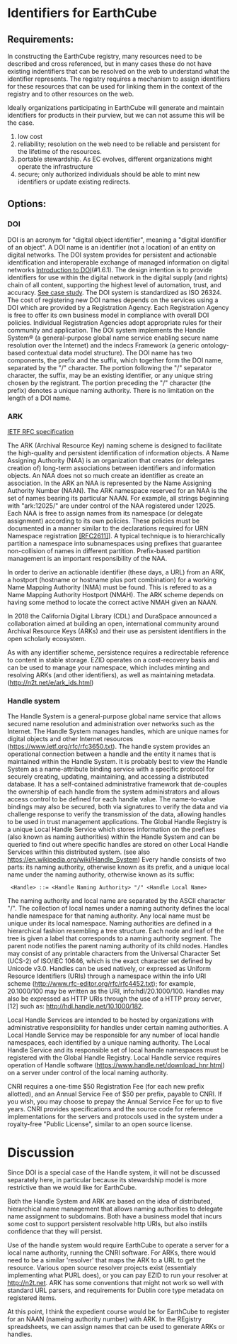 
# Identifiers for EarthCube


## Requirements:

In constructing the EarthCube registry, many resources need to be described and cross referenced, but in many cases these do not have existing indentifiers that can be resolved on the web to understand what the identifier represents. The registry requires a mechanism to assign identifiers for these resources that can be used for linking them in the context of the registry and to other resources on the web.

Ideally organizations participating in EarthCube will generate and maintain identifiers for products in their purview, but we can not assume this will be the case.  

1. low cost
2. reliability; resolution on the web need to be reliable and persistent for the lifetime of the resources. 
3. portable stewardship. As EC evolves, different organizations might operate the infrastructure
4. secure; only authorized individuals should be able to mint new identifiers or update existing redirects.


## Options:

### DOI 
DOI is an acronym for "digital object identifier", meaning a "digital identifier of an object". A DOI name is an identifier (not a location) of an entity on digital networks. The DOI system provides for persistent and actionable identification and interoperable exchange of managed information on digital networks [Introduction to DOI](https://www.doi.org/doi_handbook/1_Introduction.html)(#1.6.1). The design intention is to provide identifiers for use within the digital network in the digital supply (and rights) chain of all content, supporting the highest level of automation, trust, and accuracy. [See case study](https://www.doi.org/topics/150628_DOI_Case_Study_Paskin.pdf).  The DOI system is standardized as ISO 26324. The cost of registering new DOI names depends on the services using a DOI which are provided by a Registration Agency. Each Registration Agency is free to offer its own business model in compliance with overall DOI policies. Individual Registration Agencies adopt appropriate rules for their community and application. The DOI system implements the Handle System® (a general-purpose global name service enabling secure name resolution over the Internet) and the indecs Framework (a generic ontology-based contextual data model structure). The DOI name has two components, the prefix and the suffix, which together form the DOI name, separated by the "/" character. The portion following the "/" separator character, the suffix, may be an existing identifier, or any unique string chosen by the registrant. The portion preceding the "/" character (the prefix) denotes a unique naming authority. There is no limitation on the length of a DOI name.


### ARK

[IETF RFC specification](https://tools.ietf.org/id/draft-kunze-ark-21.html) 

The ARK (Archival Resource Key) naming scheme is designed to facilitate the high-quality and persistent identification of information objects.  A Name Assigning Authority (NAA) is an organization that creates (or delegates creation of) long-term associations between identifiers and information objects. An NAA does not so much create an identifier as create an association. In the ARK an NAA is represented by the Name Assigning Authority Number (NAAN). The ARK namespace reserved for an NAA is the set of names bearing its particular NAAN. For example, all strings beginning with "ark:12025/" are under control of the NAA registered under 12025. Each NAA is free to assign names from its namespace (or delegate assignment) according to its own policies. These policies must be documented in a manner similar to the declarations required for URN Namespace registration [[RFC2611]](https://tools.ietf.org/html/rfc2611)]. A typical technique is to hierarchically partition a namespace into subnamespaces using prefixes that guarantee non-collision of names in different partition.  Prefix-based partition management is an important responsibility of the NAA.

In order to derive an actionable identifier (these days, a URL) from an ARK, a hostport (hostname or hostname plus port combination) for a working Name Mapping Authority (NMA) must be found. This is refered to as a Name Mapping Authority Hostport (NMAH). The ARK scheme depends on having some method to locate the correct active NMAH given an NAAN.

In 2018 the California Digital Library (CDL) and DuraSpace announced a collaboration aimed at building an open, international community around Archival Resource Keys (ARKs) and their use as persistent identifiers in the open scholarly ecosystem.

As with any identifier scheme, persistence requires a redirectable reference to content in stable storage. EZID operates on a cost-recovery basis and can be used to manage your namespace, which includes minting and resolving ARKs (and other identifiers), as well as maintaining metadata. (http://n2t.net/e/ark_ids.html) 


### Handle system 
The Handle System is a general-purpose global name service that allows secured name resolution and administration over networks such as the Internet.  The Handle System manages handles, which are unique names for digital objects and other Internet resources (https://www.ietf.org/rfc/rfc3650.txt). The handle system provides an  operational connection between a handle and the entity it names that is maintained within the Handle System. It is probably best to view the Handle System as a name-attribute binding service with a specific protocol for securely creating, updating, maintaining, and accessing a distributed database. It has a self-contained administrative framework  that de-couples the ownership of each handle from the system administrators and allows access control to be defined for each handle value. The name-to-value bindings may also be secured, both via signatures to verify the data and via challenge response to verify the transmission of the data, allowing handles to be used in trust management applications.  The Global Handle Registry is a unique Local Handle Service which stores information on the prefixes (also known as naming authorities) within the Handle System and can be queried to find out where specific handles are stored on other Local Handle Services within this distributed system. (see also https://en.wikipedia.org/wiki/Handle_System)
Every handle consists of two parts: its naming authority, otherwise known as its prefix, and a unique local name under the naming authority, otherwise known as its suffix:

```
 <Handle> ::= <Handle Naming Authority> "/" <Handle Local Name> 
```

The naming authority and local name are separated by the ASCII character "/".  The collection of local names under a naming authority defines the local handle namespace for that naming authority.  Any local name must be unique under its local namespace. Naming authorities are defined in a hierarchical fashion resembling a tree structure.  Each node and leaf of the tree is given a label that corresponds to a naming authority segment.  The parent node notifies the parent naming authority of its child nodes.  Handles may consist of any printable characters from the Universal Character Set (UCS-2) of ISO/IEC 10646, which is the exact character set defined by Unicode v3.0. Handles can be used natively, or expressed as Uniform Resource Identifiers (URIs) through a namespace within the info URI scheme (http://www.rfc-editor.org/rfc/rfc4452.txt); for example, 20.1000/100 may be written as the URI, info:hdl/20.1000/100. Handles may also be expressed as HTTP URIs through the use of a HTTP proxy server,[12] such as: http://hdl.handle.net/10.1000/182.

Local Handle Services are intended to be hosted by organizations with administrative responsibility for handles under certain naming authorities.  A Local Handle Service may be responsible for any number of local handle namespaces, each identified by a unique naming authority.  The Local Handle Service and its responsible set of local handle namespaces must be registered with the Global Handle Registry. Local Handle service requires operation of Handle software (https://www.handle.net/download_hnr.html) on a server under control of the local naming authority.

CNRI requires a one-time $50 Registration Fee (for each new prefix allotted), and an Annual Service Fee of $50 per prefix, payable to CNRI. If you wish, you may choose to prepay the Annual Service Fee for up to five years.  CNRI provides specifications and the source code for reference implementations for the servers and protocols used in the system under a royalty-free "Public License", similar to an open source license.

# Discussion
Since DOI is a special case of the Handle system, it will not be discussed separately here, in particular because its stewardship model is more restrictive than we would like for EarthCube. 

Both the Handle System and ARK are based on the idea of distributed, hierarchical name management that allows naming authorities to delegate name assignment to subdomains. Both have a business model that incurs some cost to support persistent resolvable http URIs, but also instills confidence that they will persist. 

Use of the handle system would require EarthCube to operate a server for a local name authority, running the CNRI software.   For ARKs, there would need to be a similar 'resolver' that maps the ARK to a URL to get the resource. Various open source resolver projects exist (essentialy implementing what PURL does), or you can pay EZID to run your resolver at http://n2t.net.   ARK has some conventions that might not work so well with standard URL parsers, and requirements for Dublin core type metadata on registered items.  

At this point, I think the expedient course would be for EarthCube to register for an NAAN (nameing authority number) with ARK. In the REgistry spreadsheets, we can assign names that can be used to generate ARKs or handles. 
